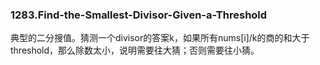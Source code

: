 ### 1283.Find-the-Smallest-Divisor-Given-a-Threshold

典型的二分搜值。猜测一个divisor的答案k，如果所有nums[i]/k的商的和大于threshold，那么除数太小，说明需要往大猜；否则需要往小猜。
